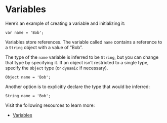 # Variables

Here’s an example of creating a variable and initializing it:

`var name = 'Bob';`

Variables store references. The variable called `name` contains a reference to a `String` object with a value of “Bob”.

The type of the `name` variable is inferred to be `String`, but you can change that type by specifying it. If an object isn’t restricted to a single type, specify the `Object` type (or `dynamic` if necessary).

`Object name = 'Bob';`

Another option is to explicitly declare the type that would be inferred:

`String name = 'Bob';`


Visit the following resources to learn more:

- [Variables](https://dart.dev/guides/language/language-tour#variables)
